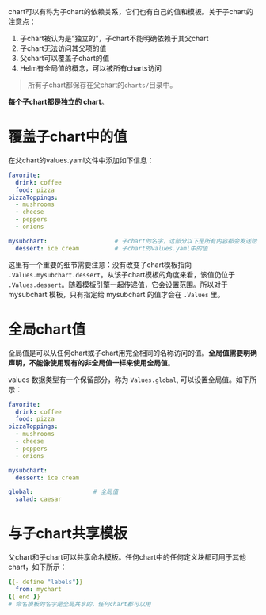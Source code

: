 chart可以有称为子chart的依赖关系，它们也有自己的值和模板。关于子chart的注意点：
1. 子chart被认为是“独立的”，子chart不能明确依赖于其父chart
2. 子chart无法访问其父项的值
3. 父chart可以覆盖子chart的值
4. Helm有全局值的概念，可以被所有charts访问

> 所有子chart都保存在父chart的`charts/`目录中。

**每个子chart都是独立的 chart**。

# 覆盖子chart中的值
在父chart的values.yaml文件中添加如下信息：
```yaml
favorite:
  drink: coffee
  food: pizza
pizzaToppings:
  - mushrooms
  - cheese
  - peppers
  - onions

mysubchart:                   # 子chart的名字，这部分以下是所有内容都会发送给子chart
  dessert: ice cream          # 子chart的values.yaml中的值
```

这里有一个重要的细节需要注意：没有改变子chart模板指向 `.Values.mysubchart.dessert`。从该子chart模板的角度来看，该值仍位于 `.Values.dessert`。随着模板引擎一起传递值，它会设置范围。所以对于 mysubchart 模板，只有指定给 mysubchart 的值才会在 `.Values` 里。

# 全局chart值
全局值是可以从任何chart或子chart用完全相同的名称访问的值。**全局值需要明确声明，不能像使用现有的非全局值一样来使用全局值**。

values 数据类型有一个保留部分，称为 `Values.global`, 可以设置全局值。如下所示：

```yaml
favorite:
  drink: coffee
  food: pizza
pizzaToppings:
  - mushrooms
  - cheese
  - peppers
  - onions

mysubchart:
  dessert: ice cream

global:                 # 全局值
  salad: caesar
```

# 与子chart共享模板
父chart和子chart可以共享命名模板。任何chart中的任何定义块都可用于其他chart，如下所示：

```yaml
{{- define "labels"}}
  from: mychart
{{ end }}
# 命名模板的名字是全局共享的，任何chart都可以用
```

